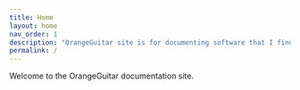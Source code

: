 ```yaml
---
title: Home
layout: home
nav_order: 1
description: "OrangeGuitar site is for documenting software that I find necessary."
permalink: /
---
```


Welcome to the OrangeGuitar documentation site.
